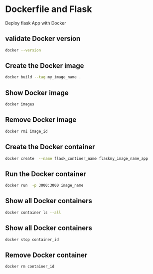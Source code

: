 #  Dockerfile and Flask
Deploy flask App with Docker

## validate Docker version  

```bash
docker --version
```

## Create the Docker image 

```bash
docker build --tag my_image_name . 
```

## Show Docker image 

```bash
docker images
```

## Remove Docker image 

```bash
docker rmi image_id
```


## Create  the Docker container 

```bash
docker create  --name flask_continer_name flaskmy_image_name_app  
```


## Run the Docker container 
```bash
docker run  -p 3000:3000 image_name
```

## Show all Docker containers 

```bash
docker container ls --all
```

## Show all Docker containers 

```bash
docker stop container_id
```

## Remove Docker container 

```bash
docker rm container_id
```

